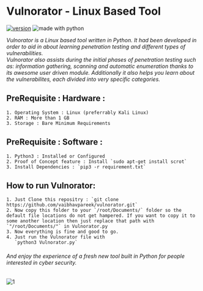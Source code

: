 # Vulnorator - Linux Based Tool
[![version](https://img.shields.io/badge/version-1.0.1-blue.svg)](https://github.com/vaibhavpareek/vulnorator/)
<img src="https://img.shields.io/badge/made%20with-python-green.svg" alt="made with python">

*Vulnorator is a Linux based tool written in Python. It had been developed in order to aid in about learning penetration testing and different types of vulnerabilities.\
Vulnorator also assists during the initial phases of penetration testing such as: information gathering, scanning and automatic enumeration thanks to its awesome user driven module. Additionally it also helps you learn about the vulnerabilites, each divided into very specific categories.*

## PreRequisite : Hardware :
```
1. Operating System : Linux (preferrably Kali Linux)
2. RAM : More than 1 GB
3. Storage : Bare Minimum Requirements
```

## PreRequisite : Software :
```
1. Python3 : Installed or Configured
2. Proof of Concept feature : Install `sudo apt-get install scrot`
3. Install Dependencies : `pip3 -r requirement.txt`
```

## How to run Vulnorator: 
```
1. Just Clone this repositry : `git clone https://github.com/vaibhavpareek/vulnorator.git`
2. Now copy this folder to your `/root/Documents/` folder so the default file locations do not get hampered. If you want to copy it to some another location then just replace that path with `"/root/Documents/"` in Vulnorator.py
3. Now everything is fine and good to go.
4. Just run the Vulnorator file with 
   `python3 Vulnorator.py`
```
###### And enjoy the experience of a fresh new tool built in Python for people interested in cyber security.


![1](https://user-images.githubusercontent.com/37809497/60725288-53983a80-9f56-11e9-8488-fa99d6e706cf.png)
